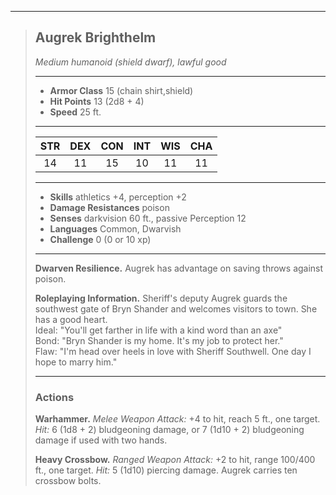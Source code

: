 ***
> ## Augrek Brighthelm
> *Medium humanoid (shield dwarf), lawful good*
> 
> ***
> 
> - **Armor Class** 15 (chain shirt,shield)
> - **Hit Points** 13 (2d8 + 4)
> - **Speed** 25 ft.
> 
> ***
> 
> |STR|DEX|CON|INT|WIS|CHA|
> |:---:|:---:|:---:|:---:|:---:|:---:|
> |14|11|15|10|11|11|
> 
> ***
> 
> - **Skills** athletics +4, perception +2
> - **Damage Resistances** poison
> - **Senses** darkvision 60 ft., passive Perception 12
> - **Languages** Common, Dwarvish
> - **Challenge** 0 (0 or 10 xp)
> 
> ***
> 
> **Dwarven Resilience.** Augrek has advantage on saving throws against poison.
> 
> **Roleplaying Information.** Sheriff's deputy Augrek guards the southwest gate of Bryn Shander and welcomes visitors to town. She has a good heart.  
> Ideal: "You'll get farther in life with a kind word than an axe"  
> Bond: "Bryn Shander is my home. It's my job to protect her."  
> Flaw: "I'm head over heels in love with Sheriff Southwell. One day I hope to marry him."
> 
> ***
> 
> ### Actions
> **Warhammer.** *Melee Weapon Attack:* +4 to hit, reach 5 ft., one target. *Hit:* 6 (1d8 + 2) bludgeoning damage, or 7 (1d10 + 2) bludgeoning damage if used with two hands.
> 
> **Heavy Crossbow.** *Ranged Weapon Attack:* +2 to hit, range 100/400 ft., one target. *Hit:* 5 (1d10) piercing damage. Augrek carries ten crossbow bolts.